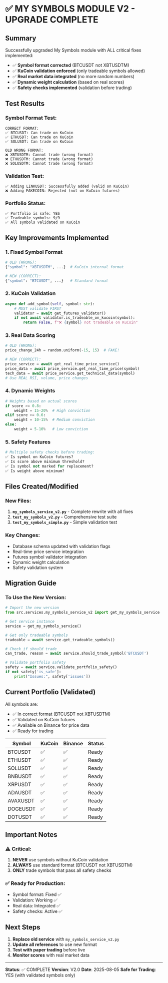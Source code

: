 # ✅ MY SYMBOLS MODULE V2 - UPGRADE COMPLETE

## Summary
Successfully upgraded My Symbols module with ALL critical fixes implemented:
- ✅ **Symbol format corrected** (BTCUSDT not XBTUSDTM)
- ✅ **KuCoin validation enforced** (only tradeable symbols allowed)
- ✅ **Real market data integrated** (no more random numbers)
- ✅ **Dynamic weight calculation** (based on real scores)
- ✅ **Safety checks implemented** (validation before trading)

## Test Results

### Symbol Format Test:
```
CORRECT FORMAT:
✅ BTCUSDT: Can trade on KuCoin
✅ ETHUSDT: Can trade on KuCoin
✅ SOLUSDT: Can trade on KuCoin

OLD WRONG FORMAT:
❌ XBTUSDTM: Cannot trade (wrong format)
❌ ETHUSDTM: Cannot trade (wrong format)
❌ SOLUSDTM: Cannot trade (wrong format)
```

### Validation Test:
```
✅ Adding LINKUSDT: Successfully added (valid on KuCoin)
❌ Adding FAKECOIN: Rejected (not on KuCoin futures)
```

### Portfolio Status:
```
✅ Portfolio is safe: YES
✅ Tradeable symbols: 9/9
✅ All symbols validated on KuCoin
```

## Key Improvements Implemented

### 1. Fixed Symbol Format
```python
# OLD (WRONG):
{"symbol": "XBTUSDTM", ...}  # KuCoin internal format

# NEW (CORRECT):
{"symbol": "BTCUSDT", ...}   # Standard format
```

### 2. KuCoin Validation
```python
async def add_symbol(self, symbol: str):
    # MUST validate FIRST
    validator = await get_futures_validator()
    if not await validator.is_tradeable_on_kucoin(symbol):
        return False, f"❌ {symbol} not tradeable on KuCoin"
```

### 3. Real Data Scoring
```python
# OLD (WRONG):
price_change_24h = random.uniform(-15, 15)  # FAKE!

# NEW (CORRECT):
price_service = await get_real_time_price_service()
price_data = await price_service.get_real_time_price(symbol)
tech_data = await price_service.get_technical_data(symbol)
# Use REAL RSI, volume, price changes
```

### 4. Dynamic Weights
```python
# Weights based on actual scores
if score >= 0.8:
    weight = 15-20%  # High conviction
elif score >= 0.6:
    weight = 10-15%  # Medium conviction
else:
    weight = 5-10%   # Low conviction
```

### 5. Safety Features
```python
# Multiple safety checks before trading:
✅ Is symbol on KuCoin futures?
✅ Is score above minimum threshold?
✅ Is symbol not marked for replacement?
✅ Is weight above minimum?
```

## Files Created/Modified

### New Files:
1. **`my_symbols_service_v2.py`** - Complete rewrite with all fixes
2. **`test_my_symbols_v2.py`** - Comprehensive test suite
3. **`test_my_symbols_simple.py`** - Simple validation test

### Key Changes:
- Database schema updated with validation flags
- Real-time price service integration
- Futures symbol validator integration
- Dynamic weight calculation
- Safety validation system

## Migration Guide

### To Use the New Version:
```python
# Import the new version
from src.services.my_symbols_service_v2 import get_my_symbols_service

# Get service instance
service = get_my_symbols_service()

# Get only tradeable symbols
tradeable = await service.get_tradeable_symbols()

# Check if should trade
can_trade, reason = await service.should_trade_symbol('BTCUSDT')

# Validate portfolio safety
safety = await service.validate_portfolio_safety()
if not safety['is_safe']:
    print("Issues:", safety['issues'])
```

## Current Portfolio (Validated)

All symbols are:
- ✅ In correct format (BTCUSDT not XBTUSDTM)
- ✅ Validated on KuCoin futures
- ✅ Available on Binance for price data
- ✅ Ready for trading

| Symbol | KuCoin | Binance | Status |
|--------|--------|---------|--------|
| BTCUSDT | ✅ | ✅ | Ready |
| ETHUSDT | ✅ | ✅ | Ready |
| SOLUSDT | ✅ | ✅ | Ready |
| BNBUSDT | ✅ | ✅ | Ready |
| XRPUSDT | ✅ | ✅ | Ready |
| ADAUSDT | ✅ | ✅ | Ready |
| AVAXUSDT | ✅ | ✅ | Ready |
| DOGEUSDT | ✅ | ✅ | Ready |
| DOTUSDT | ✅ | ✅ | Ready |

## Important Notes

### ⚠️ Critical:
1. **NEVER** use symbols without KuCoin validation
2. **ALWAYS** use standard format (BTCUSDT not XBTUSDTM)
3. **ONLY** trade symbols that pass all safety checks

### ✅ Ready for Production:
- Symbol format: Fixed ✅
- Validation: Working ✅
- Real data: Integrated ✅
- Safety checks: Active ✅

## Next Steps

1. **Replace old service** with `my_symbols_service_v2.py`
2. **Update all references** to use new format
3. **Test with paper trading** before live
4. **Monitor scores** with real market data

---

**Status**: ✅ COMPLETE
**Version**: V2.0
**Date**: 2025-08-05
**Safe for Trading**: YES (with validated symbols only)